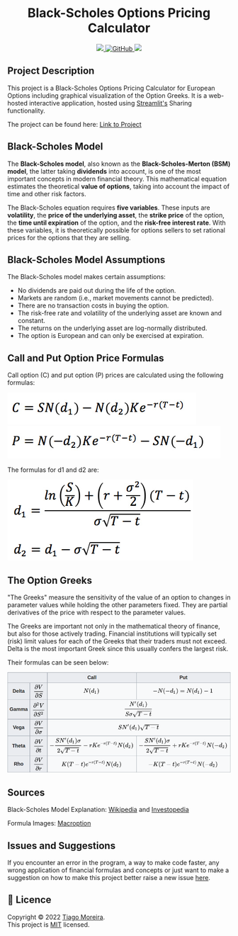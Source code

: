<h1 align="center">Black-Scholes Options Pricing Calculator</h1>

<p align="center">
    <a href="https://share.streamlit.io/tfsm00/black-scholes-calculator/main/BSM_streamlit.py">
        <img src="https://static.streamlit.io/badges/streamlit_badge_black_white.svg">
    </a>
    <a href="https://github.com/TFSM00/Black-Scholes-Calculator/blob/main/LICENSE.txt">
       <img alt="GitHub" src="https://img.shields.io/github/license/tfsm00/Black-Scholes-Calculator">
    </a>
    <img src="https://img.shields.io/badge/Made%20with-Python-1f425f.svg">
</p>

## Project Description


This project is a Black-Scholes Options Pricing Calculator for European Options including graphical visualization of the Option Greeks.
It is a web-hosted interactive application, hosted using [Streamlit's](streamlit.io) Sharing functionality.

The project can be found here: [Link to Project](https://share.streamlit.io/tfsm00/black-scholes-calculator/main/BSM_streamlit.py)

## Black-Scholes Model


The **Black-Scholes model**, also known as the **Black-Scholes-Merton (BSM) model**, the latter taking **dividends** into account, is one of the most important concepts in modern financial theory. This mathematical equation estimates the theoretical **value of options**, taking into account the impact of time and other risk factors.

The Black-Scholes equation requires **five variables**. These inputs are **volatility**, the **price of the underlying asset**, the **strike price** of the option, the **time until expiration** of the option, and the **risk-free interest rate**. With these variables, it is theoretically possible for options sellers to set rational prices for the options that they are selling.

## Black-Scholes Model Assumptions


The Black-Scholes model makes certain assumptions:

- No dividends are paid out during the life of the option.
- Markets are random (i.e., market movements cannot be predicted).
- There are no transaction costs in buying the option.
- The risk-free rate and volatility of the underlying asset are known and constant.
- The returns on the underlying asset are log-normally distributed.
- The option is European and can only be exercised at expiration.

## Call and Put Option Price Formulas


Call option (C) and put option (P) prices are calculated using the following formulas:

![Call](call-formula.jpg)
![Put](put-formula.jpg)

The formulas for d1 and d2 are:

![d1](d1-d2-formula.jpg)

## The Option Greeks


"The Greeks" measure the sensitivity of the value of an option to changes in parameter values while holding the other parameters fixed. They are partial derivatives of the price with respect to the parameter values.

The Greeks are important not only in the mathematical theory of finance, but also for those actively trading. Financial institutions will typically set (risk) limit values for each of the Greeks that their traders must not exceed. Delta is the most important Greek since this usually confers the largest risk.

Their formulas can be seen below:

![Greek Formulas](greeks.png)

## Sources


Black-Scholes Model Explanation: [Wikipedia](https://en.wikipedia.org/wiki/Black%E2%80%93Scholes_model) and [Investopedia](https://www.investopedia.com/terms/b/blackscholes.asp)

Formula Images: [Macroption](https://www.macroption.com/black-scholes-formula/)

## Issues and Suggestions


If you encounter an error in the program, a way to make code faster, any wrong application of financial formulas and concepts or just want to make a suggestion on how to make this project better raise a new issue [here](https://github.com/TFSM00/Black-Scholes-Calculator/issues/new/choose). 

## 📝 Licence


Copyright © 2022 [Tiago Moreira](https://github.com/TFSM00).<br />
This project is [MIT](https://github.com/TFSM00/Black-Scholes-Calculator/blob/main/LICENSE.txt) licensed.
